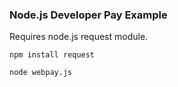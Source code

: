 ### Node.js Developer Pay Example

Requires node.js request module.

`npm install request`

`node webpay.js`